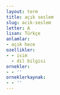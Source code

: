 ```yaml
---
layout: term
title: açık seslem
slug: acik-seslem
letter: A
lisan: Türkçe
anlamlar:
- açık hece
ozellikler:
- - isim
  - dil bilgisi
ornekler:
- - ''
orneklerkaynak:
- - ''
---
```

